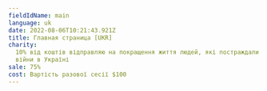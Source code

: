 ```yaml
---
fieldIdName: main
language: uk
date: 2022-08-06T10:21:43.921Z
title: Главная страница [UKR]
charity:
  10% від коштів відправляю на покращення життя людей, які постраждали під час
  війни в Україні
sale: 75%
cost: Вартість разової сесії $100
---
```

